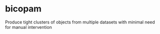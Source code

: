 # bicopam
Produce tight clusters of objects from multiple datasets with minimal need for manual intervention
